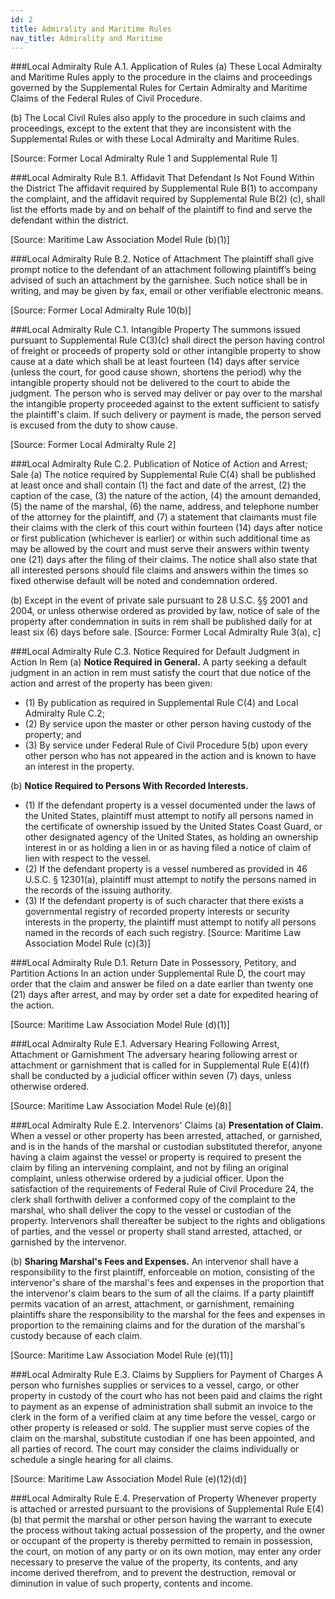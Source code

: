 ```yaml
---
id: 2
title: Admirality and Maritime Rules
nav_title: Admirality and Maritime
---
```


###Local Admiralty Rule A.1. Application of Rules
(a) These Local Admiralty and Maritime Rules apply to the procedure in the claims and
proceedings governed by the Supplemental Rules for Certain Admiralty and Maritime Claims of the
Federal Rules of Civil Procedure.

(b) The Local Civil Rules also apply to the procedure in such claims and proceedings,
except to the extent that they are inconsistent with the Supplemental Rules or with these Local
Admiralty and Maritime Rules.

[Source: Former Local Admiralty Rule 1 and Supplemental Rule 1]

###Local Admiralty Rule B.1. Affidavit That Defendant Is Not Found Within the District
The affidavit required by Supplemental Rule B(1) to accompany the complaint, and the
affidavit required by Supplemental Rule B(2) (c), shall list the efforts made by and on behalf of the
plaintiff to find and serve the defendant within the district.

[Source: Maritime Law Association Model Rule (b)(1)]

###Local Admiralty Rule B.2. Notice of Attachment
The plaintiff shall give prompt notice to the defendant of an attachment following plaintiff’s
being advised of such an attachment by the garnishee. Such notice shall be in writing, and may be
given by fax, email or other verifiable electronic means.

[Source: Former Local Admiralty Rule 10(b)]

###Local Admiralty Rule C.1. Intangible Property
The summons issued pursuant to Supplemental Rule C(3)(c) shall direct the person having
control of freight or proceeds of property sold or other intangible property to show cause at a date
which shall be at least fourteen (14) days after service (unless the court, for good cause shown,
shortens the period) why the intangible property should not be delivered to the court to abide the
judgment. The person who is served may deliver or pay over to the marshal the intangible property
proceeded against to the extent sufficient to satisfy the plaintiff's claim. If such delivery or payment
is made, the person served is excused from the duty to show cause.

[Source: Former Local Admiralty Rule 2]

###Local Admiralty Rule C.2. Publication of Notice of Action and Arrest; Sale
(a) The notice required by Supplemental Rule C(4) shall be published at least once and shall
contain (1) the fact and date of the arrest, (2) the caption of the case, (3) the nature of the action,
(4) the amount demanded, (5) the name of the marshal, (6) the name, address, and telephone number
of the attorney for the plaintiff, and (7) a statement that claimants must file their claims with the clerk
of this court within fourteen (14) days after notice or first publication (whichever is earlier) or within
such additional time as may be allowed by the court and must serve their answers within twenty one
(21) days after the filing of their claims. The notice shall also state that all interested persons should
file claims and answers within the times so fixed otherwise default will be noted and condemnation
ordered.

(b) Except in the event of private sale pursuant to 28 U.S.C. §§ 2001 and 2004, or unless
otherwise ordered as provided by law, notice of sale of the property after condemnation in suits in
rem shall be published daily for at least six (6) days before sale.
[Source: Former Local Admiralty Rule 3(a), c]

###Local Admiralty Rule C.3. Notice Required for Default Judgment in Action In Rem
(a) __Notice Required in General.__ A party seeking a default judgment in an action in rem
must satisfy the court that due notice of the action and arrest of the property has been given:

  * (1) By publication as required in Supplemental Rule C(4) and Local Admiralty Rule C.2;
  * (2) By service upon the master or other person having custody of the property; and
  * (3) By service under Federal Rule of Civil Procedure 5(b) upon every other person who has not appeared in the action and is known to have an interest in the property.

(b) __Notice Required to Persons With Recorded Interests.__
  * (1) If the defendant property is a vessel documented under the laws of the United
States, plaintiff must attempt to notify all persons named in the certificate of ownership
issued by the United States Coast Guard, or other designated agency of the United States, as
holding an ownership interest in or as holding a lien in or as having filed a notice of claim of
lien with respect to the vessel.
  * (2) If the defendant property is a vessel numbered as provided in 46 U.S.C.
§ 12301(a), plaintiff must attempt to notify the persons named in the records of the issuing
authority.
  * (3) If the defendant property is of such character that there exists a governmental
registry of recorded property interests or security interests in the property, the plaintiff must
attempt to notify all persons named in the records of each such registry.
[Source: Maritime Law Association Model Rule (c)(3)]

###Local Admiralty Rule D.1. Return Date in Possessory, Petitory, and Partition Actions
In an action under Supplemental Rule D, the court may order that the claim and answer be
filed on a date earlier than twenty one (21) days after arrest, and may by order set a date for expedited
hearing of the action.

[Source: Maritime Law Association Model Rule (d)(1)]

###Local Admiralty Rule E.1. Adversary Hearing Following Arrest, Attachment or Garnishment
The adversary hearing following arrest or attachment or garnishment that is called for in
Supplemental Rule E(4)(f) shall be conducted by a judicial officer within seven (7) days, unless
otherwise ordered.

[Source: Maritime Law Association Model Rule (e)(8)]

###Local Admiralty Rule E.2. Intervenors' Claims
(a) __Presentation of Claim.__ When a vessel or other property has been arrested, attached,
or garnished, and is in the hands of the marshal or custodian substituted therefor, anyone having a
claim against the vessel or property is required to present the claim by filing an intervening complaint,
and not by filing an original complaint, unless otherwise ordered by a judicial officer. Upon the
satisfaction of the requirements of Federal Rule of Civil Procedure 24, the clerk shall forthwith
deliver a conformed copy of the complaint to the marshal, who shall deliver the copy to the vessel or
custodian of the property. Intervenors shall thereafter be subject to the rights and obligations of
parties, and the vessel or property shall stand arrested, attached, or garnished by the intervenor.

(b) __Sharing Marshal's Fees and Expenses.__ An intervenor shall have a responsibility to
the first plaintiff, enforceable on motion, consisting of the intervenor's share of the marshal's fees
and expenses in the proportion that the intervenor's claim bears to the sum of all the claims. If a
party plaintiff permits vacation of an arrest, attachment, or garnishment, remaining plaintiffs share
the responsibility to the marshal for the fees and expenses in proportion to the remaining claims and
for the duration of the marshal's custody because of each claim.

[Source: Maritime Law Association Model Rule (e)(11)]

###Local Admiralty Rule E.3. Claims by Suppliers for Payment of Charges
A person who furnishes supplies or services to a vessel, cargo, or other property in custody of
the court who has not been paid and claims the right to payment as an expense of administration
shall submit an invoice to the clerk in the form of a verified claim at any time before the vessel, cargo
or other property is released or sold. The supplier must serve copies of the claim on the marshal,
substitute custodian if one has been appointed, and all parties of record. The court may consider
the claims individually or schedule a single hearing for all claims.

[Source: Maritime Law Association Model Rule (e)(12)(d)]

###Local Admiralty Rule E.4. Preservation of Property
Whenever property is attached or arrested pursuant to the provisions of Supplemental
Rule E(4)(b) that permit the marshal or other person having the warrant to execute the process
without taking actual possession of the property, and the owner or occupant of the property is
thereby permitted to remain in possession, the court, on motion of any party or on its own motion,
may enter any order necessary to preserve the value of the property, its contents, and any income
derived therefrom, and to prevent the destruction, removal or diminution in value of such property,
contents and income.

